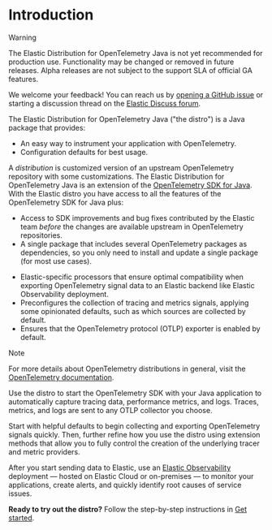 <!--
Goal of this doc:
Provide all the information a user needs to determine if the product is a good enough fit for their use case to merit further exploration

Assumptions we're comfortable making about the reader:
* They are familiar with Elastic
* They are familiar with OpenTelemetry
-->

# Introduction

> [!WARNING]
> The Elastic Distribution for OpenTelemetry Java is not yet recommended for production use. Functionality may be changed or removed in future releases. Alpha releases are not subject to the support SLA of official GA features.
>
> We welcome your feedback! You can reach us by [opening a GitHub issue](https://github.com/elastic/elastic-otel-java/issues) or starting a discussion thread on the [Elastic Discuss forum](https://discuss.elastic.co/tags/c/observability/apm/58/java).

<!-- ✅ Intro -->
The Elastic Distribution for OpenTelemetry Java ("the distro") is a Java package that provides:

* An easy way to instrument your application with OpenTelemetry.
* Configuration defaults for best usage.

<!--
✅ What is it?
✅ Why use it?
-->
A _distribution_ is customized version of an upstream OpenTelemetry repository with some customizations. The Elastic Distribution for OpenTelemetry Java is an extension of the [OpenTelemetry SDK for Java](https://opentelemetry.io/docs/languages/java). With the Elastic distro you have access to all the features of the OpenTelemetry SDK for Java plus:

<!--
TO DO:
These are true for the Node distro,
are then also true for the Java distro?
-->
* Access to SDK improvements and bug fixes contributed by the Elastic team _before_ the changes are available upstream in OpenTelemetry repositories.
* A single package that includes several OpenTelemetry packages as dependencies, so you only need to install and update a single package (for most use cases).
<!--
TO DO:
These are true for the .NET distro,
are they also true for the Java distro?
-->
* Elastic-specific processors that ensure optimal compatibility when exporting OpenTelemetry signal data to an Elastic backend like Elastic Observability deployment.
* Preconfigures the collection of tracing and metrics signals, applying some opinionated defaults, such as which sources are collected by default.
* Ensures that the OpenTelemetry protocol (OTLP) exporter is enabled by default.

<!--
TO DO:
Is there anything else the Elastic distro adds to the OpenTelemetry SDK for Java
that we should highlight here?
-->

> [!NOTE]
> For more details about OpenTelemetry distributions in general, visit the [OpenTelemetry documentation](https://opentelemetry.io/docs/concepts/distributions).

<!-- ✅ How to use it? -->
Use the distro to start the OpenTelemetry SDK with your Java application to automatically capture tracing data, performance metrics, and logs. Traces, metrics, and logs are sent to any OTLP collector you choose.

<!--
TO DO:
This is true for the .NET distro,
is it also true for the Java distro?
-->
Start with helpful defaults to begin collecting and exporting OpenTelemetry signals quickly. Then, further refine how you use the distro using extension methods that allow you to fully control the creation of the underlying tracer and metric providers.

After you start sending data to Elastic, use an [Elastic Observability](https://www.elastic.co/guide/en/observability/current/index.html) deployment &mdash; hosted on Elastic Cloud or on-premises &mdash; to monitor your applications, create alerts, and quickly identify root causes of service issues.

<!-- ✅ What they should do next -->
**Ready to try out the distro?** Follow the step-by-step instructions in [Get started](./get-started.md).

